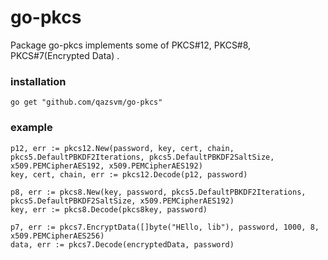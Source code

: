 # go-pkcs
Package go-pkcs implements some of PKCS#12, PKCS#8, PKCS#7(Encrypted Data) .
### installation
    go get "github.com/qazsvm/go-pkcs"

### example 
    p12, err := pkcs12.New(password, key, cert, chain, pkcs5.DefaultPBKDF2Iterations, pkcs5.DefaultPBKDF2SaltSize, x509.PEMCipherAES192, x509.PEMCipherAES192)
	key, cert, chain, err := pkcs12.Decode(p12, password)
	
	p8, err := pkcs8.New(key, password, pkcs5.DefaultPBKDF2Iterations, pkcs5.DefaultPBKDF2SaltSize, x509.PEMCipherAES192)
	key, err := pkcs8.Decode(pkcs8key, password)

	p7, err := pkcs7.EncryptData([]byte("HEllo, lib"), password, 1000, 8, x509.PEMCipherAES256)
	data, err := pkcs7.Decode(encryptedData, password)